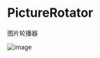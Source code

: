 # PictureRotator
图片轮播器


![image](https://raw.githubusercontent.com/sjcao/PictureRotator/master/Screenshot_2015-08-06-20-44-06.png)

